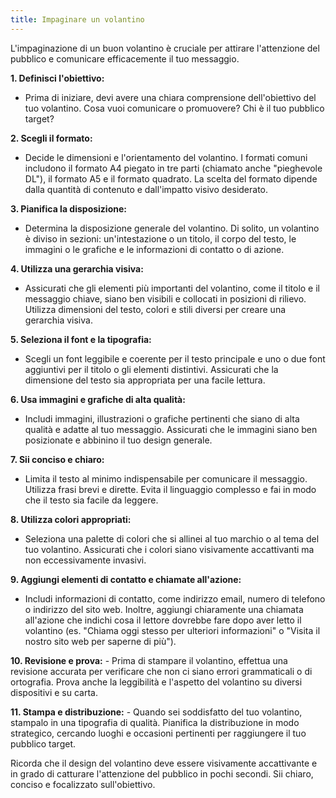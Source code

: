 ```yaml
---
title: Impaginare un volantino
---
```


L'impaginazione di un buon volantino è cruciale per attirare l'attenzione del pubblico e comunicare efficacemente il tuo messaggio.

**1. Definisci l'obiettivo:**
   - Prima di iniziare, devi avere una chiara comprensione dell'obiettivo del tuo volantino. Cosa vuoi comunicare o promuovere? Chi è il tuo pubblico target?

**2. Scegli il formato:**
   - Decide le dimensioni e l'orientamento del volantino. I formati comuni includono il formato A4 piegato in tre parti (chiamato anche "pieghevole DL"), il formato A5 e il formato quadrato. La scelta del formato dipende dalla quantità di contenuto e dall'impatto visivo desiderato.

**3. Pianifica la disposizione:**
   - Determina la disposizione generale del volantino. Di solito, un volantino è diviso in sezioni: un'intestazione o un titolo, il corpo del testo, le immagini o le grafiche e le informazioni di contatto o di azione.

**4. Utilizza una gerarchia visiva:**
   - Assicurati che gli elementi più importanti del volantino, come il titolo e il messaggio chiave, siano ben visibili e collocati in posizioni di rilievo. Utilizza dimensioni del testo, colori e stili diversi per creare una gerarchia visiva.

**5. Seleziona il font e la tipografia:**
   - Scegli un font leggibile e coerente per il testo principale e uno o due font aggiuntivi per il titolo o gli elementi distintivi. Assicurati che la dimensione del testo sia appropriata per una facile lettura.

**6. Usa immagini e grafiche di alta qualità:**
   - Includi immagini, illustrazioni o grafiche pertinenti che siano di alta qualità e adatte al tuo messaggio. Assicurati che le immagini siano ben posizionate e abbinino il tuo design generale.

**7. Sii conciso e chiaro:**
   - Limita il testo al minimo indispensabile per comunicare il messaggio. Utilizza frasi brevi e dirette. Evita il linguaggio complesso e fai in modo che il testo sia facile da leggere.

**8. Utilizza colori appropriati:**
   - Seleziona una palette di colori che si allinei al tuo marchio o al tema del tuo volantino. Assicurati che i colori siano visivamente accattivanti ma non eccessivamente invasivi.

**9. Aggiungi elementi di contatto e chiamate all'azione:**
   - Includi informazioni di contatto, come indirizzo email, numero di telefono o indirizzo del sito web. Inoltre, aggiungi chiaramente una chiamata all'azione che indichi cosa il lettore dovrebbe fare dopo aver letto il volantino (es. "Chiama oggi stesso per ulteriori informazioni" o "Visita il nostro sito web per saperne di più").

**10. Revisione e prova:**
    - Prima di stampare il volantino, effettua una revisione accurata per verificare che non ci siano errori grammaticali o di ortografia. Prova anche la leggibilità e l'aspetto del volantino su diversi dispositivi e su carta.

**11. Stampa e distribuzione:**
    - Quando sei soddisfatto del tuo volantino, stampalo in una tipografia di qualità. Pianifica la distribuzione in modo strategico, cercando luoghi e occasioni pertinenti per raggiungere il tuo pubblico target.

Ricorda che il design del volantino deve essere visivamente accattivante e in grado di catturare l'attenzione del pubblico in pochi secondi. Sii chiaro, conciso e focalizzato sull'obiettivo.
